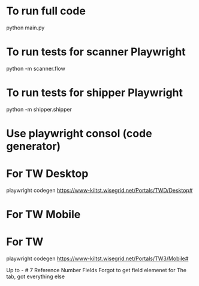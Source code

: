 # To run full code

python main.py

# To run tests for scanner Playwright

python -m scanner.flow

# To run tests for shipper Playwright

python -m shipper.shipper

# Use playwright consol (code generator)

# For TW Desktop

playwright codegen https://www-kiltst.wisegrid.net/Portals/TWD/Desktop#

# For TW Mobile

# For TW

playwright codegen https://www-kiltst.wisegrid.net/Portals/TW3/Mobile#

Up to - # 7 Reference Number Fields
Forgot to get field elemenet for The tab, got everything else
